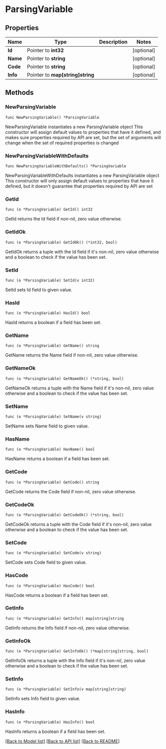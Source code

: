 # ParsingVariable

## Properties

Name | Type | Description | Notes
------------ | ------------- | ------------- | -------------
**Id** | Pointer to **int32** |  | [optional] 
**Name** | Pointer to **string** |  | [optional] 
**Code** | Pointer to **string** |  | [optional] 
**Info** | Pointer to **map[string]string** |  | [optional] 

## Methods

### NewParsingVariable

`func NewParsingVariable() *ParsingVariable`

NewParsingVariable instantiates a new ParsingVariable object
This constructor will assign default values to properties that have it defined,
and makes sure properties required by API are set, but the set of arguments
will change when the set of required properties is changed

### NewParsingVariableWithDefaults

`func NewParsingVariableWithDefaults() *ParsingVariable`

NewParsingVariableWithDefaults instantiates a new ParsingVariable object
This constructor will only assign default values to properties that have it defined,
but it doesn't guarantee that properties required by API are set

### GetId

`func (o *ParsingVariable) GetId() int32`

GetId returns the Id field if non-nil, zero value otherwise.

### GetIdOk

`func (o *ParsingVariable) GetIdOk() (*int32, bool)`

GetIdOk returns a tuple with the Id field if it's non-nil, zero value otherwise
and a boolean to check if the value has been set.

### SetId

`func (o *ParsingVariable) SetId(v int32)`

SetId sets Id field to given value.

### HasId

`func (o *ParsingVariable) HasId() bool`

HasId returns a boolean if a field has been set.

### GetName

`func (o *ParsingVariable) GetName() string`

GetName returns the Name field if non-nil, zero value otherwise.

### GetNameOk

`func (o *ParsingVariable) GetNameOk() (*string, bool)`

GetNameOk returns a tuple with the Name field if it's non-nil, zero value otherwise
and a boolean to check if the value has been set.

### SetName

`func (o *ParsingVariable) SetName(v string)`

SetName sets Name field to given value.

### HasName

`func (o *ParsingVariable) HasName() bool`

HasName returns a boolean if a field has been set.

### GetCode

`func (o *ParsingVariable) GetCode() string`

GetCode returns the Code field if non-nil, zero value otherwise.

### GetCodeOk

`func (o *ParsingVariable) GetCodeOk() (*string, bool)`

GetCodeOk returns a tuple with the Code field if it's non-nil, zero value otherwise
and a boolean to check if the value has been set.

### SetCode

`func (o *ParsingVariable) SetCode(v string)`

SetCode sets Code field to given value.

### HasCode

`func (o *ParsingVariable) HasCode() bool`

HasCode returns a boolean if a field has been set.

### GetInfo

`func (o *ParsingVariable) GetInfo() map[string]string`

GetInfo returns the Info field if non-nil, zero value otherwise.

### GetInfoOk

`func (o *ParsingVariable) GetInfoOk() (*map[string]string, bool)`

GetInfoOk returns a tuple with the Info field if it's non-nil, zero value otherwise
and a boolean to check if the value has been set.

### SetInfo

`func (o *ParsingVariable) SetInfo(v map[string]string)`

SetInfo sets Info field to given value.

### HasInfo

`func (o *ParsingVariable) HasInfo() bool`

HasInfo returns a boolean if a field has been set.


[[Back to Model list]](../README.md#documentation-for-models) [[Back to API list]](../README.md#documentation-for-api-endpoints) [[Back to README]](../README.md)


